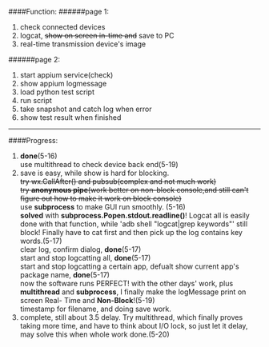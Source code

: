 ####Function:
######page 1:
1. check connected devices
2. logcat, ~~show on screen in-time and~~ save to PC
3. real-time transmission device's image

######page 2:
1. start appium service(check)
2. show appium logmessage
3. load python test script
4. run script
5. take snapshot and catch log when error
6. show test result when finished
___

####Progress:
1. __done__(5-16)<br>use multithread to check device back end(5-19)
2. save is easy, while show is hard for blocking. <br>~~try wx.CallAfter() and pubsub(complex and not much work)~~ <br>~~try **anonymous pipe**(work better on non-block console,and still can't figure out how to make it work on block console)~~
   <br>use **subprocess** to make GUI run smoothly. (5-16)<br>**solved** with **subprocess.Popen.stdout.readline()**! Logcat all is easily done with that function, while 'adb shell "logcat|grep keywords"' still block! Finally have to cat first and then pick up the log contains key words.(5-17)
<br>clear log, confirm dialog, __done__(5-17)<br>start and stop logcatting all, __done__(5-17)<br>start and stop logcatting a certain app, defualt show current app's package name, __done__(5-17)<br>now the software runs PERFECT! with the other days' work, plus **multithread** and **subprocess**, I finally make the logMessage print on screen Real-	Time and **Non-Block**!(5-19)<br>timestamp for filename, and doing save work.
3. complete, still about 3.5 delay. Try multithread, which finally proves taking more time, and have to think about I/O lock, so just let it delay, may solve this when whole work done.(5-20)
